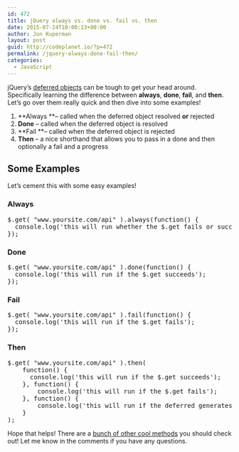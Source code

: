 ```yaml
---
id: 472
title: jQuery always vs. done vs. fail vs. then
date: 2015-07-24T10:00:13+00:00
author: Jon Kuperman
layout: post
guid: http://codeplanet.io/?p=472
permalink: /jquery-always-done-fail-then/
categories:
  - JavaScript
---
```

jQuery&#8217;s [deferred objects](https://api.jquery.com/category/deferred-object/) can be tough to get your head around. Specifically learning the difference between **always**, **done**, **fail**, and **then**. Let&#8217;s go over them really quick and then dive into some examples!

  1. **Always **&#8211; called when the deferred object resolved **or** rejected
  2. **Done** &#8211; called when the deferred object is resolved
  3. **Fail **&#8211; called when the deferred object is rejected
  4. **Then** &#8211; a nice shorthand that allows you to pass in a done and then optionally a fail and a progress

## Some Examples

Let&#8217;s cement this with some easy examples!

### Always

<pre class="lang:js decode:true ">$.get( "www.yoursite.com/api" ).always(function() {
  console.log('this will run whether the $.get fails or succeeds');
});</pre>

### Done

<pre class="lang:default decode:true ">$.get( "www.yoursite.com/api" ).done(function() {
  console.log('this will run if the $.get succeeds');
});</pre>

### Fail

<pre class="lang:default decode:true ">$.get( "www.yoursite.com/api" ).fail(function() {
  console.log('this will run if the $.get fails');
});</pre>

### Then

<pre class="lang:default decode:true ">$.get( "www.yoursite.com/api" ).then(
    function() {
      console.log('this will run if the $.get succeeds');
    }, function() {
        console.log('this will run if the $.get fails');
    }, function() {
        console.log('this will run if the deferred generates a progress update');
    }
);</pre>

Hope that helps! There are a [bunch of other cool methods](https://api.jquery.com/category/deferred-object/) you should check out! Let me know in the comments if you have any questions.